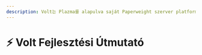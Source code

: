 ```yaml
---
description: Volt는 Plazma를 alapulva saját Paperweight szerver platformját fejlesztheti ki nyílt forráskódú sablonként.
---
```


# ⚡ Volt Fejlesztési Útmutató
